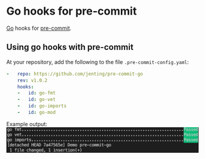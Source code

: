 # Go hooks for pre-commit

[Go](https://golang.org) hooks for [pre-commit](http://pre-commit.com).

## Using go hooks with pre-commit

At your repository, add the following to the file `.pre-commit-config.yaml`:
```yaml
-   repo: https://github.com/jenting/pre-commit-go
    rev: v1.0.2
    hooks:
    -   id: go-fmt
    -   id: go-vet
    -   id: go-imports
    -   id: go-mod
```

Example output:
![Demo](assets/demo.png)
